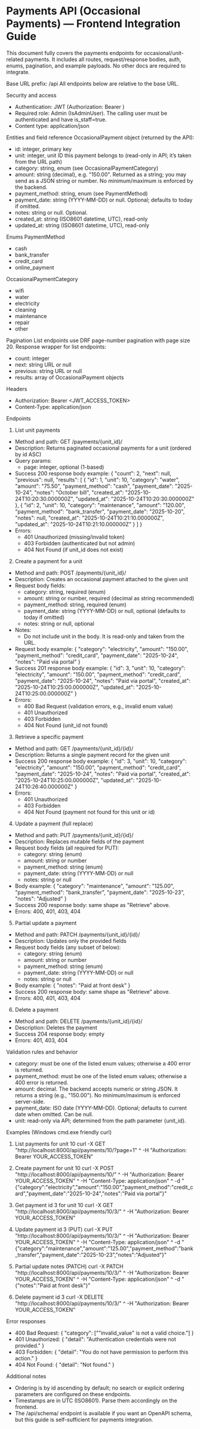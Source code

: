 # Payments API (Occasional Payments) — Frontend Integration Guide

This document fully covers the payments endpoints for occasional/unit-related payments. It includes all routes, request/response bodies, auth, enums, pagination, and example payloads. No other docs are required to integrate.

Base URL prefix: /api
All endpoints below are relative to the base URL.

Security and access
- Authentication: JWT (Authorization: Bearer <accessToken>)
- Required role: Admin (IsAdminUser). The calling user must be authenticated and have is_staff=true.
- Content type: application/json

Entities and field reference
OccasionalPayment object (returned by the API):
- id: integer, primary key
- unit: integer, unit ID this payment belongs to (read-only in API; it’s taken from the URL path)
- category: string, enum (see OccasionalPaymentCategory)
- amount: string (decimal), e.g. "150.00". Returned as a string; you may send as a JSON string or number. No minimum/maximum is enforced by the backend.
- payment_method: string, enum (see PaymentMethod)
- payment_date: string (YYYY-MM-DD) or null. Optional; defaults to today if omitted.
- notes: string or null. Optional.
- created_at: string (ISO8601 datetime, UTC), read-only
- updated_at: string (ISO8601 datetime, UTC), read-only

Enums
PaymentMethod
- cash
- bank_transfer
- credit_card
- online_payment

OccasionalPaymentCategory
- wifi
- water
- electricity
- cleaning
- maintenance
- repair
- other

Pagination
List endpoints use DRF page-number pagination with page size 20.
Response wrapper for list endpoints:
- count: integer
- next: string URL or null
- previous: string URL or null
- results: array of OccasionalPayment objects

Headers
- Authorization: Bearer <JWT_ACCESS_TOKEN>
- Content-Type: application/json

Endpoints
1) List unit payments
- Method and path: GET /payments/{unit_id}/
- Description: Returns paginated occasional payments for a unit (ordered by id ASC)
- Query params:
  - page: integer, optional (1-based)
- Success 200 response body example:
  {
    "count": 2,
    "next": null,
    "previous": null,
    "results": [
      {
        "id": 1,
        "unit": 10,
        "category": "water",
        "amount": "75.50",
        "payment_method": "cash",
        "payment_date": "2025-10-24",
        "notes": "October bill",
        "created_at": "2025-10-24T10:20:30.000000Z",
        "updated_at": "2025-10-24T10:20:30.000000Z"
      },
      {
        "id": 2,
        "unit": 10,
        "category": "maintenance",
        "amount": "120.00",
        "payment_method": "bank_transfer",
        "payment_date": "2025-10-20",
        "notes": null,
        "created_at": "2025-10-24T10:21:10.000000Z",
        "updated_at": "2025-10-24T10:21:10.000000Z"
      }
    ]
  }
- Errors:
  - 401 Unauthorized (missing/invalid token)
  - 403 Forbidden (authenticated but not admin)
  - 404 Not Found (if unit_id does not exist)

2) Create a payment for a unit
- Method and path: POST /payments/{unit_id}/
- Description: Creates an occasional payment attached to the given unit
- Request body fields:
  - category: string, required (enum)
  - amount: string or number, required (decimal as string recommended)
  - payment_method: string, required (enum)
  - payment_date: string (YYYY-MM-DD) or null, optional (defaults to today if omitted)
  - notes: string or null, optional
- Notes:
  - Do not include unit in the body. It is read-only and taken from the URL.
- Request body example:
  {
    "category": "electricity",
    "amount": "150.00",
    "payment_method": "credit_card",
    "payment_date": "2025-10-24",
    "notes": "Paid via portal"
  }
- Success 201 response body example:
  {
    "id": 3,
    "unit": 10,
    "category": "electricity",
    "amount": "150.00",
    "payment_method": "credit_card",
    "payment_date": "2025-10-24",
    "notes": "Paid via portal",
    "created_at": "2025-10-24T10:25:00.000000Z",
    "updated_at": "2025-10-24T10:25:00.000000Z"
  }
- Errors:
  - 400 Bad Request (validation errors, e.g., invalid enum value)
  - 401 Unauthorized
  - 403 Forbidden
  - 404 Not Found (unit_id not found)

3) Retrieve a specific payment
- Method and path: GET /payments/{unit_id}/{id}/
- Description: Returns a single payment record for the given unit
- Success 200 response body example:
  {
    "id": 3,
    "unit": 10,
    "category": "electricity",
    "amount": "150.00",
    "payment_method": "credit_card",
    "payment_date": "2025-10-24",
    "notes": "Paid via portal",
    "created_at": "2025-10-24T10:25:00.000000Z",
    "updated_at": "2025-10-24T10:26:40.000000Z"
  }
- Errors:
  - 401 Unauthorized
  - 403 Forbidden
  - 404 Not Found (payment not found for this unit or id)

4) Update a payment (full replace)
- Method and path: PUT /payments/{unit_id}/{id}/
- Description: Replaces mutable fields of the payment
- Request body fields (all required for PUT):
  - category: string (enum)
  - amount: string or number
  - payment_method: string (enum)
  - payment_date: string (YYYY-MM-DD) or null
  - notes: string or null
- Body example:
  {
    "category": "maintenance",
    "amount": "125.00",
    "payment_method": "bank_transfer",
    "payment_date": "2025-10-23",
    "notes": "Adjusted"
  }
- Success 200 response body: same shape as "Retrieve" above.
- Errors: 400, 401, 403, 404

5) Partial update a payment
- Method and path: PATCH /payments/{unit_id}/{id}/
- Description: Updates only the provided fields
- Request body fields (any subset of below):
  - category: string (enum)
  - amount: string or number
  - payment_method: string (enum)
  - payment_date: string (YYYY-MM-DD) or null
  - notes: string or null
- Body example:
  {
    "notes": "Paid at front desk"
  }
- Success 200 response body: same shape as "Retrieve" above.
- Errors: 400, 401, 403, 404

6) Delete a payment
- Method and path: DELETE /payments/{unit_id}/{id}/
- Description: Deletes the payment
- Success 204 response body: empty
- Errors: 401, 403, 404

Validation rules and behavior
- category: must be one of the listed enum values; otherwise a 400 error is returned.
- payment_method: must be one of the listed enum values; otherwise a 400 error is returned.
- amount: decimal. The backend accepts numeric or string JSON. It returns a string (e.g., "150.00"). No minimum/maximum is enforced server-side.
- payment_date: ISO date (YYYY-MM-DD). Optional; defaults to current date when omitted. Can be null.
- unit: read-only via API; determined from the path parameter {unit_id}.

Examples (Windows cmd.exe friendly curl)
1) List payments for unit 10
curl -X GET "http://localhost:8000/api/payments/10/?page=1" ^
  -H "Authorization: Bearer YOUR_ACCESS_TOKEN"

2) Create payment for unit 10
curl -X POST "http://localhost:8000/api/payments/10/" ^
  -H "Authorization: Bearer YOUR_ACCESS_TOKEN" ^
  -H "Content-Type: application/json" ^
  -d "{\"category\":\"electricity\",\"amount\":\"150.00\",\"payment_method\":\"credit_card\",\"payment_date\":\"2025-10-24\",\"notes\":\"Paid via portal\"}"

3) Get payment id 3 for unit 10
curl -X GET "http://localhost:8000/api/payments/10/3/" ^
  -H "Authorization: Bearer YOUR_ACCESS_TOKEN"

4) Update payment id 3 (PUT)
curl -X PUT "http://localhost:8000/api/payments/10/3/" ^
  -H "Authorization: Bearer YOUR_ACCESS_TOKEN" ^
  -H "Content-Type: application/json" ^
  -d "{\"category\":\"maintenance\",\"amount\":\"125.00\",\"payment_method\":\"bank_transfer\",\"payment_date\":\"2025-10-23\",\"notes\":\"Adjusted\"}"

5) Partial update notes (PATCH)
curl -X PATCH "http://localhost:8000/api/payments/10/3/" ^
  -H "Authorization: Bearer YOUR_ACCESS_TOKEN" ^
  -H "Content-Type: application/json" ^
  -d "{\"notes\":\"Paid at front desk\"}"

6) Delete payment id 3
curl -X DELETE "http://localhost:8000/api/payments/10/3/" ^
  -H "Authorization: Bearer YOUR_ACCESS_TOKEN"

Error responses
- 400 Bad Request:
  {
    "category": ["\"invalid_value\" is not a valid choice."]
  }
- 401 Unauthorized:
  { "detail": "Authentication credentials were not provided." }
- 403 Forbidden:
  { "detail": "You do not have permission to perform this action." }
- 404 Not Found:
  { "detail": "Not found." }

Additional notes
- Ordering is by id ascending by default; no search or explicit ordering parameters are configured on these endpoints.
- Timestamps are in UTC (ISO8601). Parse them accordingly on the frontend.
- The /api/schema/ endpoint is available if you want an OpenAPI schema, but this guide is self-sufficient for payments integration.

